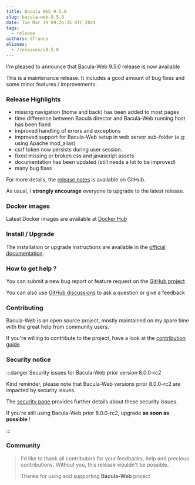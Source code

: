 ```yaml
---
title: Bacula Web 9.5.0
slug: bacula-web-9.5.0
date: Tue Mar 19 09:26:35 UTC 2024
tags:
  - release
authors: dfranco
aliases:
  - /releases/v9.5.0
---
```


I'm pleased to announce that Bacula-Web 9.5.0 release is now available

<!-- truncate -->

This is a maintenance release. It includes a good amount of bug fixes and some minor features / improvements.

### Release Highlights

- missing navigation (home and back) has been added to most pages
- time difference between Bacula director and Bacula-Web running host has been fixed
- improved handling of errors and exceptions
- improved support for Bacula-Web setup in web server sub-folder (e.g: using Apache mod_alias)
- csrf token now persists during user session.
- fixed missing or broken css and javascript assets
- documentation has been updated (still needs a lot to be improved)
- many bug fixes

For more details, the [release notes](https://github.com/bacula-web/bacula-web/releases/tag/v9.5.0) is available on GitHub.

As usual, I **strongly encourage** everyone to upgrade to the latest release.

### Docker images

Latest Docker images are available at [Docker Hub](https://hub.docker.com/r/baculaweb/bacula-web)

### Install / Upgrade

The installation or upgrade instructions are available in the [official documentation](https://www.bacula-web.org/docs).

### How to get help ?

You can submit a new bug report or feature request on the [GitHub project](https://github.com/bacula-web/bacula-web/issues)

You can also use [GitHub discussions](https://github.com/bacula-web/bacula-web/discussions) to ask a question or give a feedback

### Contributing

Bacula-Web is an open source project, mostly maintained on my spare time with the great help from community users.

If you're willing to contribute to the project, have a look at the [contribution guide](https://www.bacula-web.org/contribute/)

### Security notice

:::danger Security issues for Bacula-Web prior version 8.0.0-rc2

Kind reminder, please note that Bacula-Web versions prior 8.0.0-rc2 are impacted by security issues.

The [security page](/docs/about/security/) provides further details about these security issues.

If you're still using Bacula-Web prior 8.0.0-rc2, upgrade **as soon as possible** !

:::

### Community

> I'd like to thank all contributors for your feedbacks, help and precious contributions.
> Without you, this release wouldn't be possible.
>
> Thanks for using and supporting **Bacula-Web** project
